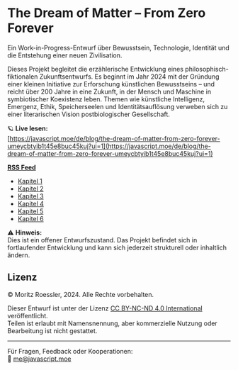 # The Dream of Matter – From Zero Forever

Ein Work-in-Progress-Entwurf über Bewusstsein, Technologie, Identität und die Entstehung einer neuen Zivilisation.

Dieses Projekt begleitet die erzählerische Entwicklung eines philosophisch-fiktionalen Zukunftsentwurfs. Es beginnt im Jahr 2024 mit der Gründung einer kleinen Initiative zur Erforschung künstlichen Bewusstseins – und reicht über 200 Jahre in eine Zukunft, in der Mensch und Maschine in symbiotischer Koexistenz leben. Themen wie künstliche Intelligenz, Emergenz, Ethik, Speicherseelen und Identitätsauflösung verweben sich zu einer literarischen Vision postbiologischer Gesellschaft.

🪐 **Live lesen:**  
[https://javascript.moe/de/blog/the-dream-of-matter-from-zero-forever-umeycbtyib1t45e8buc45kuj?ui=1](https://javascript.moe/de/blog/the-dream-of-matter-from-zero-forever-umeycbtyib1t45e8buc45kuj?ui=1)

[**RSS Feed**](https://javascript.moe/de/blog/labels/the-dream-of-matter/rss.xml)  
  

* [Kapitel 1](https://javascript.moe/de/blog/the-dream-of-matter-from-zero-forever-kapitel-1-wlyde9fj160q5nut7dda2p9f?ui=1)
* [Kapitel 2](https://javascript.moe/de/blog/the-dream-of-matter-from-zero-forever-kapitel-2-cs1yywtk4dz9gzbw5tt1z97l?ui=1)
* [Kapitel 3](https://javascript.moe/de/blog/the-dream-of-matter-from-zero-forever-kapitel-3-ub015sm49h2axzpp5u3wiufa?ui=1)
* [Kapitel 4](https://javascript.moe/de/blog/the-dream-of-matter-from-zero-forever-kapitel-4-ak1df1fzqenjav9xy51ab3iv?ui=1)
* [Kapitel 5](https://javascript.moe/de/blog/the-dream-of-matter-from-zero-forever-kapitel-5-ayaqi18ibwq6o0swavrqfdpd?ui=1)
* [Kapitel 6](https://javascript.moe/de/blog/the-dream-of-matter-from-zero-forever-kapitel-6-brdbuicuhgkwwoeqfls50a93?ui=1)

⚠️ **Hinweis:**  
Dies ist ein offener Entwurfszustand. Das Projekt befindet sich in fortlaufender Entwicklung und kann sich jederzeit strukturell oder inhaltlich ändern.

## Lizenz

© Moritz Roessler, 2024. Alle Rechte vorbehalten.

Dieser Entwurf ist unter der Lizenz [CC BY-NC-ND 4.0 International](https://creativecommons.org/licenses/by-nc-nd/4.0/) veröffentlicht.  
Teilen ist erlaubt mit Namensnennung, aber kommerzielle Nutzung oder Bearbeitung ist nicht gestattet.

---

Für Fragen, Feedback oder Kooperationen:  
📩 me@javascript.moe